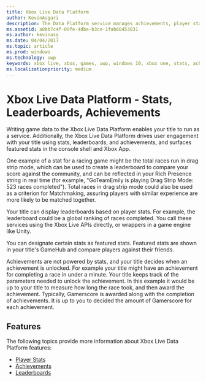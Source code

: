 ```yaml
---
title: Xbox Live Data Platform
author: KevinAsgari
description: The Data Platform service manages achievements, player stats, and leaderboards.
ms.assetid: a8bb7c4f-09fe-4dba-b3ce-1fab60453831
ms.author: kevinasg
ms.date: 04/04/2017
ms.topic: article
ms.prod: windows
ms.technology: uwp
keywords: xbox live, xbox, games, uwp, windows 10, xbox one, stats, achievements, leaderboards, data platform
ms.localizationpriority: medium
---
```


# Xbox Live Data Platform - Stats, Leaderboards, Achievements

Writing game data to the Xbox Live Data Platform enables your title to run as a service. Additionally, the Xbox Live Data Platform drives user engagement with your title using stats, leaderboards, and achievements, and surfaces featured stats in the console shell and Xbox App.

One example of a stat for a racing game might be the total races run in drag strip mode, which can be used to create a leaderboard to compare your score against the community, and can be reflected in your Rich Presence string in real time (for example, "GoTeamEmily is playing Drag Strip Mode: 523 races completed"). Total races in drag strip mode could also be used as a criterion for Matchmaking, assuring players with similar experience are more likely to be matched together.

Your title can display leaderboards based on player stats. For example, the leaderboard could be a global ranking of races completed. You call these services using the Xbox Live APIs directly, or wrappers in a game engine like Unity.

You can designate certain stats as featured stats. Featured stats are shown in your title's GameHub and compare players against their friends.

Achievements are not powered by stats, and your title decides when an achievement is unlocked. For example your title might have an achievement for completing a race in under a minute. Your title keeps track of the parameters needed to unlock the achievement. In this example it would be up to your title to measure how long the race took, and then award the achievement. Typically, Gamerscore is awarded along with the completion of achievements. It is up to you to decided the amount of Gamerscore for each achievement.

## Features ##
The following topics provide more information about Xbox Live Data Platform features:

* [Player Stats](../leaderboards-and-stats-2017/player-stats.md)
* [Achievements](../achievements-2017/achievements.md)
* [Leaderboards](../leaderboards-and-stats-2017/leaderboards.md)
